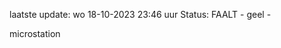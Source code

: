 laatste update: 
wo 18-10-2023 23:46   uur 
Status: FAALT - geel - 
<div class="service Y">microstation</div>